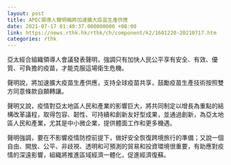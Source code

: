 ```yaml
---
layout: post
title: APEC領導人聲明稱將加速擴大疫苗生產供應
date: 2021-07-17 01:40:37.000000000 +08:00
link: https://news.rthk.hk/rthk/ch/component/k2/1601220-20210717.htm
categories: rthk
---
```


亞太經合組織領導人會議發表聲明，強調只有加快人民公平享有安全、有效、優質、可負擔的疫苗，才能克服這場衛生危機。

聲明說，將加速擴大疫苗生產供應，支持全球疫苗共享，鼓勵疫苗生產技術按照雙方同意條款自願轉讓。

聲明又說，疫情對亞太地區人民和產業的影響巨大，將共同制定以增長為重點的結構改革議程，取得包容、韌性、可持續和創新友好型成果，並通過創新，為亞太地區人民和產業，尤其是中小微企業，提供體面工作和更多機遇。

聲明強調，要在不影響疫情防控前提下，做好安全恢復跨境旅行的準備；又說一個自由、開放、公平、非歧視、透明和可預測的貿易和投資環境很重要，有助應對疫情的深遠影響，組織將推進區域經濟一體化，促進經濟復蘇。
